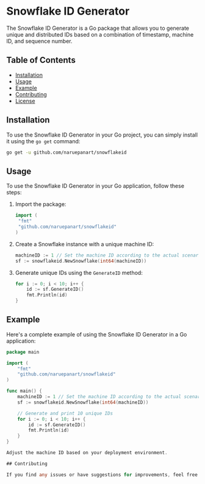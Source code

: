 # Snowflake ID Generator

The Snowflake ID Generator is a Go package that allows you to generate unique and distributed IDs based on a combination of timestamp, machine ID, and sequence number.

## Table of Contents

- [Installation](#installation)
- [Usage](#usage)
- [Example](#example)
- [Contributing](#contributing)
- [License](#license)

## Installation

To use the Snowflake ID Generator in your Go project, you can simply install it using the `go get` command:

```bash
go get -u github.com/naruepanart/snowflakeid
```

## Usage

To use the Snowflake ID Generator in your Go application, follow these steps:

1. Import the package:

   ```go
   import (
   	"fmt"
   	"github.com/naruepanart/snowflakeid"
   )
   ```

2. Create a Snowflake instance with a unique machine ID:

   ```go
   machineID := 1 // Set the machine ID according to the actual scenario
   sf := snowflakeid.NewSnowflake(int64(machineID))
   ```

3. Generate unique IDs using the `GenerateID` method:

   ```go
   for i := 0; i < 10; i++ {
       id := sf.GenerateID()
       fmt.Println(id)
   }
   ```

## Example

Here's a complete example of using the Snowflake ID Generator in a Go application:

```go
package main

import (
	"fmt"
	"github.com/naruepanart/snowflakeid"
)

func main() {
	machineID := 1 // Set the machine ID according to the actual scenario
	sf := snowflakeid.NewSnowflake(int64(machineID))

	// Generate and print 10 unique IDs
	for i := 0; i < 10; i++ {
		id := sf.GenerateID()
		fmt.Println(id)
	}
}

Adjust the machine ID based on your deployment environment.

## Contributing

If you find any issues or have suggestions for improvements, feel free to open an issue or submit a pull request.